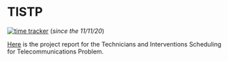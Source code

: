 # TISTP
[![time tracker](https://wakatime.com/badge/github/mdeboute/tistp_optim.svg)](https://wakatime.com/badge/github/mdeboute/tistp_optim) (*since the 11/11/20*)

[Here](https://www.overleaf.com/read/ydjtdmxyygkn) is the project report for the Technicians and Interventions Scheduling for Telecommunications Problem.